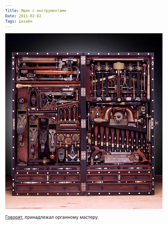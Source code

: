 ```yaml
---
Title: Ящик с инструментами
Date: 2011-02-02
Tags: дизайн
---
```


![Toolset](images/toolset.jpg)

[Говорят](http://www.boingboing.net/2008/12/04/beautiful-1800s-tool.html), принадлежал органному мастеру.